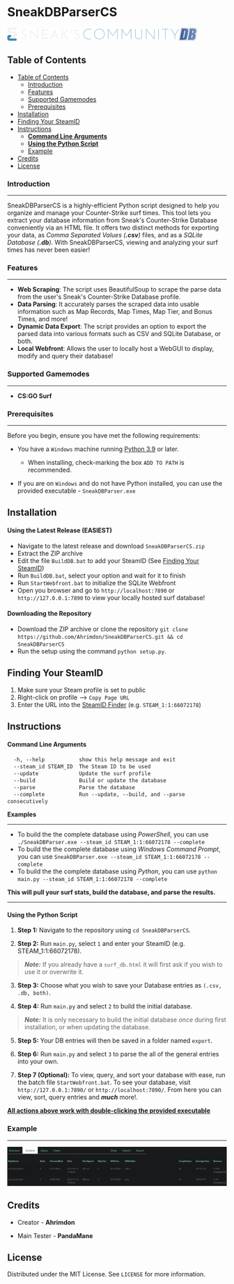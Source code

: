 # SneakDBParserCS

![image](assets/SneaksCommunity.png)

## Table of Contents

- [Table of Contents](#table-of-contents)
  - [Introduction](#introduction)
  - [Features](#features)
  - [Supported Gamemodes](#supported-gamemodes)
  - [Prerequisites](#prerequisites)
- [Installation](#installation)
- [Finding Your SteamID](#finding-your-steamid)
- [Instructions](#instructions)
    - [**Command Line Arguments**](#command-line-arguments)
    - [**Using the Python Script**](#using-the-python-script)
  - [Example](#example)
- [Credits](#credits)
- [License](#license)

### Introduction
-----
SneakDBParserCS is a highly-efficient Python script designed to help you organize and manage your Counter-Strike surf times. This tool lets you extract your database information from Sneak's Counter-Strike Database conveniently via an HTML file. It offers two distinct methods for exporting your data, as *Comma Separated Values (**.csv**)* files, and as a *SQLite Database (**.db**)*. With SneakDBParserCS, viewing and analyzing your surf times has never been easier!

### Features
-----
- **Web Scraping**: The script uses BeautifulSoup to scrape the parse data from the user's Sneak's Counter-Strike Database profile.
- **Data Parsing**: It accurately parses the scraped data into usable information such as Map Records, Map Times, Map Tier, and Bonus Times, and more!
- **Dynamic Data Export**: The script provides an option to export the parsed data into various formats such as CSV and SQLite Database, or both. 
- **Local Webfront**: Allows the user to locally host a WebGUI to display, modify and query their database!

### Supported Gamemodes
-----
- **CS:GO Surf**

### Prerequisites
-----
Before you begin, ensure you have met the following requirements:
* You have a `Windows` machine running [Python 3.9](https://www.python.org/downloads/) or later.
  * When installing, check-marking the box `ADD TO PATH` is recommended.

* If you are on `Windows` and do not have Python installed, you can use the provided executable - `SneakDBParser.exe`

## Installation
#### Using the Latest Release **(EASIEST)**
- Navigate to the latest release and download `SneakDBParserCS.zip`
- Extract the ZIP archive
- Edit the file `BuildDB.bat` to add your SteamID (See [Finding Your SteamID](#finding-your-steamid))
- Run `BuildDB.bat`, select your option and wait for it to finish
- Run `StartWebfront.bat` to initialize the SQLite Webfront
- Open you browser and go to `http://localhost:7890` or `http://127.0.0.1:7890` to view your locally hosted surf database!

#### Downloading the Repository
- Download the ZIP archive or clone the repository `git clone https://github.com/Ahrimdon/SneakDBParserCS.git && cd SneakDBParserCS`
- Run the setup using the command `python setup.py`.

## Finding Your SteamID
1. Make sure your Steam profile is set to public
2. Right-click on profile --> `Copy Page URL`
3. Enter the URL into the [SteamID Finder](https://steamid.io/lookup/76561198092410085) (e.g. `STEAM_1:1:66072178`)

## Instructions

#### **Command Line Arguments**
```
  -h, --help           show this help message and exit
  --steam_id STEAM_ID  The Steam ID to be used
  --update             Update the surf profile
  --build              Build or update the database
  --parse              Parse the database
  --complete           Run --update, --build, and --parse consecutively
```
**Examples**

-----

* To build the the complete database using *PowerShell*, you can use `./SneakDBParser.exe --steam_id STEAM_1:1:66072178 --complete`
* To build the the complete database using *Windows Command Prompt*, you can use `SneakDBParser.exe --steam_id STEAM_1:1:66072178 --complete`
* To build the the complete database using *Python*, you can use `python main.py --steam_id STEAM_1:1:66072178 --complete`

**This will pull your surf stats, build the database, and parse the results.**

-----

#### **Using the Python Script**
1. **Step 1:** Navigate to the repository using `cd SneakDBParserCS`.

2. **Step 2:**  Run `main.py`, select `1` and enter your SteamID (e.g. STEAM_1:1:66072178).
   
  > ***Note:*** If you already have a `surf_db.html` it will first ask if you wish to use it or overwrite it.

3. **Step 3:** Choose what you wish to save your Database entries as `(.csv, .db, both)`.

4. **Step 4:** Run `main.py` and select `2` to build the initial database.

  > ***Note:*** It is only necessary to build the initial database *once* during first installation, or when updating the database.

5. **Step 5:** Your DB entries will then be saved in a folder named `export`.

6. **Step 6:** Run `main.py` and select `3` to parse the all of the general entries into your own. 

7. **Step 7 (Optional):** To view, query, and sort your database with ease, run the batch file `StartWebfront.bat`. To see your database, visit `http://127.0.0.1:7890/` or `http://localhost:7890/`. From here you can view, sort, query entries and ***much*** more!.

<u>**All actions above work with double-clicking the provided executable**</u>
### Example
-----
![image](assets/Example.png)

## Credits
- Creator - **Ahrimdon**

- Main Tester - **PandaMane**

## License
Distributed under the MIT License. See `LICENSE` for more information.
